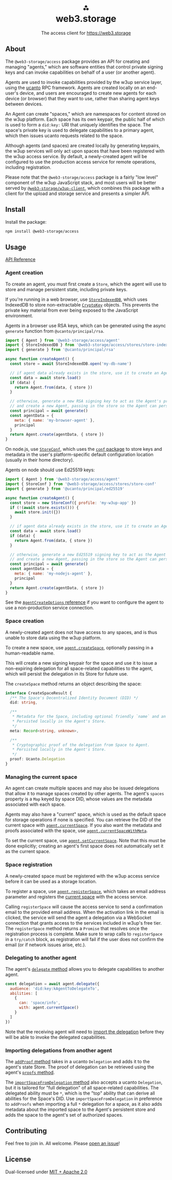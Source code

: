 <h1 align="center">⁂<br/>web3.storage</h1>
<p align="center">The access client for <a href="https://web3.storage">https://web3.storage</a></p>

## About

The `@web3-storage/access` package provides an API for creating and managing "agents," which are software entities that control private signing keys and can invoke capabilities on behalf of a user (or another agent).

Agents are used to invoke capabilities provided by the w3up service layer, using the [ucanto](https://github.com/web3-storage/ucanto) RPC framework. Agents are created locally on an end-user's device, and users are encouraged to create new agents for each device (or browser) that they want to use, rather than sharing agent keys between devices.

An Agent can create "spaces," which are namespaces for content stored on the w3up platform. Each space has its own keypair, the public half of which is used to form a `did:key:` URI that uniquely identifies the space. The space's private key is used to delegate capabilities to a primary agent, which then issues ucanto requests related to the space.

Although agents (and spaces) are created locally by generating keypairs, the w3up services will only act upon spaces that have been registered with the w3up access service. By default, a newly-created agent will be configured to use the production access service for remote operations, including registration.

Please note that the `@web3-storage/access` package is a fairly "low level" component of the w3up JavaScript stack, and most users will be better served by [`@web3-storage/w3up-client`](https://github.com/web3-storage/w3up-client), which combines this package with a client for the upload and storage service and presents a simpler API.

## Install

Install the package:

```bash
npm install @web3-storage/access
```

## Usage

[API Reference](https://web3-storage.github.io/w3protocol/modules/_web3_storage_access.html)

### Agent creation

To create an agent, you must first create a `Store`, which the agent will use to store and manage persistent state, including private keys.

If you're running in a web browser, use [`StoreIndexedDB`](https://web3-storage.github.io/w3protocol/classes/_web3_storage_access.StoreIndexedDB.html), which uses IndexedDB to store non-extractable [`CryptoKey`](https://www.w3.org/TR/WebCryptoAPI/#dfn-CryptoKey) objects. This prevents the private key material from ever being exposed to the JavaScript environment.

Agents in a browser use RSA keys, which can be generated using the async `generate` function from `@ucanto/principal/rsa`.

```js
import { Agent } from '@web3-storage/access/agent'
import { StoreIndexedDB } from '@web3-storage/access/stores/store-indexeddb'
import { generate } from '@ucanto/principal/rsa'

async function createAgent() {
  const store = await StoreIndexedDB.open('my-db-name')

  // if agent data already exists in the store, use it to create an Agent.
  const data = await store.load()
  if (data) {
    return Agent.from(data, { store })
  }

  // otherwise, generate a new RSA signing key to act as the Agent's principal
  // and create a new Agent, passing in the store so the Agent can persist its state
  const principal = await generate()
  const agentData = {
    meta: { name: 'my-browser-agent' },
    principal
  }
  return Agent.create(agentData, { store })
}
```

On node.js, use [`StoreConf`](https://web3-storage.github.io/w3protocol/classes/_web3_storage_access.StoreConf.html), which uses the [`conf` package](https://www.npmjs.com/package/conf) to store keys and metadata in the user's platform-specific default configuration location (usually in their home directory).

Agents on node should use Ed25519 keys:

```js
import { Agent } from '@web3-storage/access/agent'
import { StoreConf } from '@web3-storage/access/stores/store-conf'
import { generate } from '@ucanto/principal/ed25519'

async function createAgent() {
  const store = new StoreConf({ profile: 'my-w3up-app' })
  if (!(await store.exists())) {
    await store.init({})
  }

  // if agent data already exists in the store, use it to create an Agent.
  const data = await store.load()
  if (data) {
    return Agent.from(data, { store })
  }

  // otherwise, generate a new Ed25519 signing key to act as the Agent's principal
  // and create a new Agent, passing in the store so the Agent can persist its state
  const principal = await generate()
  const agentData = {
    meta: { name: 'my-nodejs-agent' },
    principal
  }
  return Agent.create(agentData, { store })
}

```

See the [`AgentCreateOptions` reference](https://web3-storage.github.io/w3protocol/interfaces/_web3_storage_access._internal_.AgentCreateOptions.html) if you want to configure the agent to use a non-production service connection.

### Space creation

A newly-created agent does not have access to any spaces, and is thus unable to store data using the w3up platform.

To create a new space, use [`agent.createSpace`](https://web3-storage.github.io/w3protocol/classes/_web3_storage_access.Agent.html#createSpace), optionally passing in a human-readable name.

This will create a new signing keypair for the space and use it to issue a non-expiring delegation for all space-related capabilities to the agent, which will persist the delegation in its Store for future use.

The `createSpace` method returns an object describing the space:

```ts
interface CreateSpaceResult {
  /** The Space's Decentralized Identity Document (DID) */
  did: string,

  /** 
   * Metadata for the Space, including optional friendly `name` and an `isRegistered` flag.
   * Persisted locally in the Agent's Store.
   */
  meta: Record<string, unknown>,

  /**
   * Cryptographic proof of the delegation from Space to Agent.
   * Persisted locally in the Agent's Store.
   */
  proof: Ucanto.Delegation
}
```

### Managing the current space

An agent can create multiple spaces and may also be issued delegations that allow it to manage spaces created by other agents. The agent's `spaces` property is a `Map` keyed by space DID, whose values are the metadata associated with each space.

Agents may also have a "current" space, which is used as the default space for storage operations if none is specified. You can retrieve the DID of the current space with [`agent.currentSpace`](https://web3-storage.github.io/w3protocol/classes/_web3_storage_access.Agent.html#currentSpace). If you also want the metadata and proofs associated with the space, use [`agent.currentSpaceWithMeta`](https://web3-storage.github.io/w3protocol/classes/_web3_storage_access.Agent.html#currentSpaceWithMeta).

To set the current space, use [`agent.setCurrentSpace`](https://web3-storage.github.io/w3protocol/classes/_web3_storage_access.Agent.html#setCurrentSpace). Note that this must be done explicitly; creating an agent's first space does not automatically set it as the current space.

### Space registration

A newly-created space must be registered with the w3up access service before it can be used as a storage location.

To register a space, use [`agent.registerSpace`](https://web3-storage.github.io/w3protocol/classes/_web3_storage_access.Agent.html#registerSpace), which takes an email address parameter and registers the [current space](#managing-the-current-space) with the access service.

Calling `registerSpace` will cause the access service to send a confirmation email to the provided email address. When the activation link in the email is clicked, the service will send the agent a delegation via a WebSocket connection that grants access to the services included in w3up's free tier. The `registerSpace` method returns a `Promise` that resolves once the registration process is complete. Make sure to wrap calls to `registerSpace` in a `try/catch` block, as registration will fail if the user does not confirm the email (or if network issues arise, etc.).

### Delegating to another agent

The agent's [`delegate` method](https://web3-storage.github.io/w3protocol/classes/_web3_storage_access.Agent.html#delegate) allows you to delegate capabilities to another agent.

```js
const delegation = await agent.delegate({
  audience: 'did:key:kAgentToDelegateTo',
  abilities: [
    {
      can: 'space/info',
      with: agent.currentSpace()
    }
  ]
})
```

Note that the receiving agent will need to [import the delegation](#importing-delegations-from-another-agent) before they will be able to invoke the delegated capabilities.

### Importing delegations from another agent

The [`addProof` method](https://web3-storage.github.io/w3protocol/classes/_web3_storage_access.Agent.html#addProof) takes in a ucanto `Delegation` and adds it to the agent's state Store. The proof of delegation can be retrieved using the agent's [`proofs` method](https://web3-storage.github.io/w3protocol/classes/_web3_storage_access.Agent.html#proofs).

The [`importSpaceFromDelegation` method](https://web3-storage.github.io/w3protocol/classes/_web3_storage_access.Agent.html#importSpaceFromDelegation) also accepts a ucanto `Delegation`, but it is tailored for "full delegation" of all space-related capabilities. The delegated ability must be `*`, which is the "top" ability that can derive all abilities for the Space's DID. Use `importSpaceFromDelegation` in preference to `addProofs` when importing a full `*` delegation for a space, as it also adds metadata about the imported space to the Agent's persistent store and adds the space to the agent's set of authorized spaces.

## Contributing

Feel free to join in. All welcome. Please [open an issue](https://github.com/web3-storage/w3protocol/issues)!

## License

Dual-licensed under [MIT + Apache 2.0](https://github.com/web3-storage/w3protocol/blob/main/license.md)

